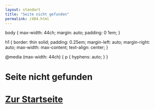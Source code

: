 ```yaml
---
layout: standart
title: "Seite nicht gefunden"
permalink: /404.html
---
```


body {
	max-width: 44ch;
	margin: auto;
	padding: 0 1em;
}

h1 {
	border: thin solid;
	padding: 0.25em;
	margin-left: auto;
	margin-right: auto;
	max-width: max-content;
	text-align: center;
}

@media (max-width: 44ch) {
	p {
		hyphens: auto;
	}
}


# Seite nicht gefunden

<body>
<h1><a href="/extra2">Zur Startseite</a></h1>
</body>
